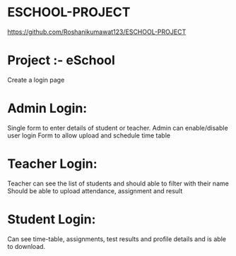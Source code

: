 # ESCHOOL-PROJECT
https://github.com/Roshanikumawat123/ESCHOOL-PROJECT

# Project :- eSchool
Create a login page 
# Admin Login: 

Single form to enter details of student or teacher. 
Admin can enable/disable user login
Form to allow upload and schedule time table

# Teacher Login: 

Teacher can see the list of students and should able to filter with their name
Should be able to upload attendance, assignment and result

# Student Login: 

Can see time-table, assignments, test results and profile details and is able to download.

